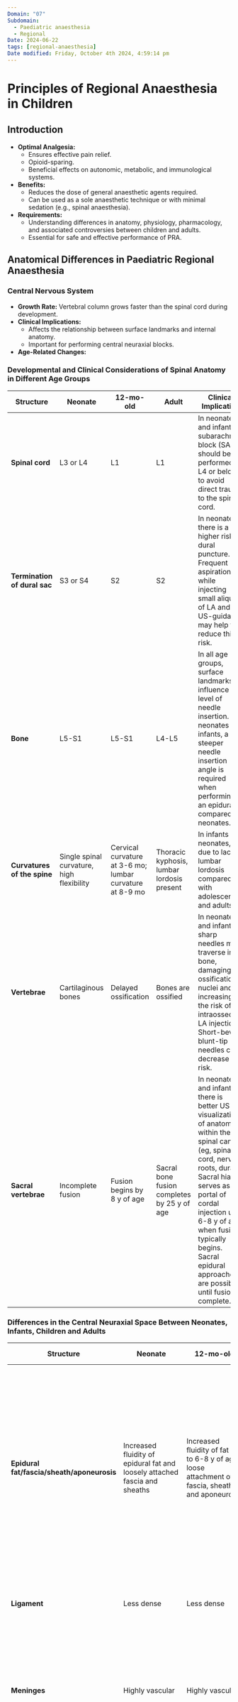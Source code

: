 ```yaml
---
Domain: "07"
Subdomain:
  - Paediatric anaesthesia
  - Regional
Date: 2024-06-22
tags: [regional-anaesthesia]
Date modified: Friday, October 4th 2024, 4:59:14 pm
---
```


# Principles of Regional Anaesthesia in Children
## Introduction

- **Optimal Analgesia:**
	- Ensures effective pain relief.
	- Opioid-sparing.
	- Beneficial effects on autonomic, metabolic, and immunological systems.
- **Benefits:**
	- Reduces the dose of general anaesthetic agents required.
	- Can be used as a sole anaesthetic technique or with minimal sedation (e.g., spinal anaesthesia).
- **Requirements:**
	- Understanding differences in anatomy, physiology, pharmacology, and associated controversies between children and adults.
	- Essential for safe and effective performance of PRA.
## Anatomical Differences in Paediatric Regional Anaesthesia

### Central Nervous System
- **Growth Rate:** Vertebral column grows faster than the spinal cord during development.
- **Clinical Implications:**
	- Affects the relationship between surface landmarks and internal anatomy.
	- Important for performing central neuraxial blocks.
- **Age-Related Changes:**
### Developmental and Clinical Considerations of Spinal Anatomy in Different Age Groups

|Structure|Neonate|12-mo-old|Adult|Clinical Implication|
|---|---|---|---|---|
|**Spinal cord**|L3 or L4|L1|L1|In neonates and infants, subarachnoid block (SAB) should be performed at L4 or below to avoid direct trauma to the spinal cord.|
|**Termination of dural sac**|S3 or S4|S2|S2|In neonates, there is a higher risk of dural puncture. Frequent aspiration while injecting small aliquots of LA and US-guidance may help to reduce this risk.|
|**Bone**|L5-S1|L5-S1|L4-L5|In all age groups, surface landmarks influence the level of needle insertion. In neonates and infants, a steeper needle insertion angle is required when performing an epidural compared to neonates.|
|**Curvatures of the spine**|Single spinal curvature, high flexibility|Cervical curvature at 3-6 mo; lumbar curvature at 8-9 mo|Thoracic kyphosis, lumbar lordosis present|In infants and neonates, due to lack of lumbar lordosis compared with adolescents and adults.|
|**Vertebrae**|Cartilaginous bones|Delayed ossification|Bones are ossified|In neonates and infants, sharp needles may traverse into bone, damaging ossification nuclei and increasing the risk of intraosseous LA injection. Short-bevel, blunt-tip needles can decrease this risk.|
|**Sacral vertebrae**|Incomplete fusion|Fusion begins by 8 y of age|Sacral bone fusion completes by 25 y of age|In neonates and infants, there is better US visualization of anatomy within the spinal canal (eg, spinal cord, nerve roots, dura). Sacral hiatus serves as portal of cordal injection until 6-8 y of age when fusion typically begins. Sacral epidural approaches are possible until fusion complete.|

### Differences in the Central Neuraxial Space Between Neonates, Infants, Children and Adults

| Structure                                                     | Neonate                                                                                                                                            | 12-mo-old                                                                                                 | Adult                                                                                              | Clinical Implication                                                                                                                                                                                                                     |
| ------------------------------------------------------------- | -------------------------------------------------------------------------------------------------------------------------------------------------- | --------------------------------------------------------------------------------------------------------- | -------------------------------------------------------------------------------------------------- | ---------------------------------------------------------------------------------------------------------------------------------------------------------------------------------------------------------------------------------------- |
| **Epidural fat/fascia/sheath/aponeurosis**                    | Increased fluidity of epidural fat and loosely attached fascia and sheaths                                                                         | Increased fluidity of fat up to 6-8 y of age; loose attachment of fascia, sheath and aponeurosis          | Paucity of epidural fat, increased fibrous tissue; firmly attached fascia, sheaths and aponeuroses | In neonates and infants, it is easier to thread epidural catheters several centimeters along the epidural space without resistance, allowing thoracic-level epidural catheters to be threaded from a caudal or lumbar level entry point. |
| **Ligament**                                                  | Less dense                                                                                                                                         | Less dense                                                                                                | Dense                                                                                              | In neonates and infants, there is leakage of LA around the nerve roots.                                                                                                                                                                  |
| **Meninges**                                                  | Highly vascular                                                                                                                                    | Highly vascular                                                                                           | Less vascular                                                                                      | In neonates and infants, a relatively large volume of LA is required to achieve a high-quality epidural block.                                                                                                                           |
| **CSF volume**                                                | 10 mL/kg                                                                                                                                           | Infants 4 mL/kg Child 3 mL/kg                                                                             | Adult 2 mL/kg                                                                                      | In neonates and infants, there is better US visualization and anatomy within the spinal canal in neonates and infants.                                                                                                                   |
| **CSF volume in spinal canal relative to intracranial space** | 50%                                                                                                                                                | 50%                                                                                                       | 25%                                                                                                | In children, systemic LA absorption is faster. In neonates and infants, a relatively larger dose of LA is required when performing spinal anaesthesia compared with adults.                                                              |
| **Autonomic nervous system**                                  | Immature sympathetic nervous system, parasympathetic dominance, reduced autonomic compliance of the heart, smaller vascular bed in the lower limbs | Immature sympathetic nervous system, parasympathetic dominance, reduced autonomic compliance of the heart |                                                                                                    |                                                                                                                                                                                                                                          |

### Peripheral Nervous System
#### Age-Related Differences in Peripheral Nervous System Between Children and Adults

| Structure                          | Neonate           | Child                                | Adult                | Clinical Implication in Children                                                                                                                                                                                                                                                    |
| ---------------------------------- | ----------------- | ------------------------------------ | -------------------- | ----------------------------------------------------------------------------------------------------------------------------------------------------------------------------------------------------------------------------------------------------------------------------------- |
| **Myelination**                    | Very immature     | Myelination completed by 12 y of age | Complete myelination | LA rapidly penetrates the nerves, producing fast-onset block. A low concentration of LA can achieve a high-quality dense block. Greater spread of LA produces a fast onset and high-quality block. LA is absorbed quickly away from the nerves, producing a shorter-duration block. |
| **Endoneurium**                    | Loose endoneurium | Loose endoneurium                    | Relatively firm      | The rapidity of onset and density of blocks as well as absorption of LA in and out of the nerves are inversely proportionate to age.                                                                                                                                                |
| **Vasculature surrounding nerves** | Rich vasculature  | Rich vasculature                     | Less vascular        | -                                                                                                                                                                                                                                                                                   |

## Local Anaesthetic Choice
- **Amide LAs:**
	- Frequently used in PRA.
	- Ropivacaine and levobupivacaine: Less cardiotoxic than bupivacaine.
- **Ester LAs:**
	- Chloroprocaine: Metabolized efficiently by plasma cholinesterases.
	- Considered safer than amide LAs.
- **Pharmacokinetics Differences:**
## Pharmacokinetic and Clinical Implications of Local Anesthetics in Children

### Absorption
- Children exhibit higher cardiac output and reduced tissue binding, leading to increased systemic absorption of local anesthetics (LAs).
- With a higher volume of distribution due to their larger extracellular fluid volume, neonates need adjustments in LA dosages.
- The plasma concentration of α1-acid glycoprotein is lower in neonates (0.2–0.3 g/L at birth), reaching adult levels (0.7–1.0 g/L) by one year, impacting the unbound fraction of LAs which is greater in this population.
### Distribution
- The systemic and unbound availability of LAs is higher in children, influencing both efficacy and potential toxicity.
### Metabolism
- LAs like lignocaine and bupivacaine are initially metabolized by CYP3A7 in children, shifting to CYP3A4 metabolism by around 9 months of age.
- Ropivacaine and levobupivacaine are metabolized by CYP1A2 which remains immature until approximately 3 years, suggesting modified dosing or drug choice might be necessary for safety.
#### Clearance for LA Bolus Injection
- Children display a capacity for faster clearance of LAs after bolus injection; this ability improves significantly over 2 years of age, eventually exceeding adult clearance rates by adolescence.
- The elimination half-life of LAs post-bolus injection in children is prolonged compared to adults.
#### Clearance for Continuous Infusion
- Continuous infusion of LAs like lignocaine can lead to a substantial decrease in clearance rates due to its self-inhibition of metabolism, especially noted in neonates.
- Both bupivacaine and ropivacaine show protein binding-dependent clearance which is slower in children compared to adults, potentially raising the risk of accumulation and toxicity.
### Clinical Implications
- The pharmacokinetics of LAs in children can lead to a shorter duration of anesthetic action and an increased risk of systemic toxicity (LAST).
- Higher dosing requirements may be necessary for neonates post a single LA injection, but repeated doses heighten the risk of LAST due to accumulation.
- LAs with a higher free fraction in plasma (due to low α1-acid glycoprotein) in neonates and young children increase the potential for LAST.
- In neonates, the extended half-life of LAs like lignocaine when used in continuous infusion suggests increased systemic exposure and toxicity risk, making drugs like chloroprocaine or ropivacaine preferable due to their safer pharmacokinetic profiles in this population.
### Recommendations
- Avoid continuous infusion of LAs like lignocaine in infants; stop if initiated after 48 hours to mitigate LAST risk.
- For neonates, adjust LA dosages based on their unique pharmacokinetic profiles to avoid toxicity while ensuring effective anesthesia.
- Opt for LAs with better safety profiles such as chloroprocaine and ropivacaine in pediatric settings to reduce the risks associated with prolonged or excessive exposure.
- **Weight-Based Calculation:**
	- Essential for avoiding local anaesthetic systemic toxicity (LAST).
### Local Anesthetic Dose Recommendations
#### Maximum Bolus Dose (mg/kg)
- **Ropivacaine:** 3
- **Bupivacaine:** 2
- **Levobupivacaine:** 3
- **Lidocaine:** 5 (10 with adrenaline)
- **2-Chloroprocaine:** 7 (10 with adrenaline)
- **Procaine:** 7 (10 with adrenaline)
#### Maximum Hourly Infusion Rate (mg/kg/h)

| Age Group              | Ropivacaine | Bupivacaine | Levobupivacaine | Lidocaine       | 2-Chloroprocaine        | Procaine        |
| ---------------------- | ----------- | ----------- | --------------- | --------------- | ----------------------- | --------------- |
| **4 months to 1 year** | 0.25        | 0.25        | 0.25            | Not recommended | 10 (without adrenaline) | Not recommended |
| **1 to 4 years**       | 0.35        | 0.35        | 0.35            | Not recommended | 10 (without adrenaline) | Not recommended |
| **Over 4 years**       | 0.4         | 0.4         | 0.4             | Not recommended | 10 (without adrenaline) | Not recommended |

### Additives
- **Current Evidence:**
	- No strong evidence for routine use.
- **Popular Additives:**
	- Clonidine (1-2 µg/kg) or dexmedetomidine (1 µg/kg) to prolong analgesia.
	- Clonidine: Safe in central neuraxial blocks.
	- Both: Systemically absorbed, contributing to postoperative sedation.
- **Age Considerations:**
	- Avoid in preterm babies and infants <6 months due to systemic absorption and prolonged sedation.
- **Adrenaline:**
	- Not recommended due to risk of spinal cord ischaemia.
### Peripheral Nerve Catheters (PNCs)
- **Uses:**
	- Continuous analgesia for significant acute pain (postoperative, ischemic, amputation pain).
	- Reduce opioid requirements and associated adverse effects (nausea, vomiting, constipation, respiratory depression).
- **Advantages Over Single Injection Blocks:**
	- Prolonged duration of analgesia.
	- Reduced opioid requirements.
	- Earlier ambulation.
	- Shorter hospital stay.
- **Duration:**
	- Can be left in situ for up to 7 days.
	- Increased risk of catheter related infection beyond the fourth day.
	- Balance analgesic benefits against infection risk.
- **Complications:**
	- Catheter equipment failure (dislodgement, migration, blockage, leakage, disconnection).
	- Skin reactions from dressings.
	- Risks associated with single injection techniques (nerve injury, failed block, LAST).
### Equipment
- **Age-appropriate equipment:** Maximizes block success and minimizes inadvertent vascular or organ injury.
- **Ultrasound (US) guidance:**
	- Ensures accurate catheter placement.
	- Reduces risk of inadvertent vascular or organ injury.
	- Crucial for children due to superficial nerves and proximity to major structures.
- **Needle selection:**
	- Consider block depth and patient size.
	- Use a smaller gauge to minimize tissue trauma.
	- Shorter needle length maximizes control.
- **Needle type:**
	- Use a short bevel or Touhy needle to reduce nerve injury risk.
- **Catheter security:**
	- Secure carefully to prevent dislodgement.
	- Consider tunneling the catheter.
### Controversies
#### Awake Versus General Anaesthesia
- **Adults:** Awake or light sedation for early LAST detection and reduced intraneural injection risk.
- **Children:**
	- Awake or minimal sedation may cause distress and movement.
	- Frightened children unlikely to report LAST symptoms.
	- PRA under general anaesthesia or deep sedation has acceptable safety and is the standard of care according to American and European societies of regional anaesthesia.
#### Compartment Syndrome (CS)
- **Cause:** Increased pressure inside a fascial compartment, leading to impaired blood flow and potential muscle ischaemia and myonecrosis.
- **Concern:** PRA may mask pain, an early symptom of CS.
- **Recommendations:**
	- High suspicion and careful monitoring for CS.
	- Urgent assessment of compartment pressures if suspected.
	- Use dilute LA solutions (e.g., 0.1% ropivacaine) to avoid masking ischaemic pain and motor block.
	- Avoid additives to prevent increasing block density.
#### Saline Versus Air for Epidural Block
- **Techniques:**
	- **LOR to air:** Risks include:
		- air embolism
		- incomplete analgesia
		- nerve root compression
		- subcutaneous emphysema
		- pneumocephalus.
	- **LOR to saline:** Overcomes air risks but may dilute LA and cause transient reduction in cerebral blood flow in small infants. Difficult to differentiate saline from CSF.
	- **Combination of air and saline:** Minimizes risks and volume injected; lower dural puncture risk.
- **Recommendation:** Any technique acceptable if injected volume is minimized.
### Patients with Preexisting Neurologic Conditions
- **Benefits:**
	- Optimizes analgesia
	- minimizes opioid-related ventilatory impairment
	- reduces haemodynamic disturbances post-surgery.
- **Concerns:** Potential for new or worsened neurologic deficits due to LA neurotoxicity.
- **Recommendation:**
	- Preexisting neurologic disease not an absolute contraindication.
	- Document thorough neurological examination prior to PRA.
	- Conservative approach; weigh individual patient risks versus benefits.

![[F0FD5F61-80E9-4E54-B5E0-256CA43DDDDB.jpeg]]

![[892892A9-4303-4BFD-8C33-31B5223A6D66.jpeg]]

### Liposomal Bupivacaine
- No superiority over nonliposomal bupivacaine in peripheral nerve blocks.
- Currently no role in paediatric regional analgesia; more evidence needed.
### Safety in Paediatric Regional Anaesthesia
#### Ultrasound (US) and Peripheral Nerve Stimulation
- **US Benefits:**
	- Visualizes needle tip and LA spread.
	- Minimizes risk of vascular/organ injury.
	- Faster onset, longer duration, increased block density, reduced LA volume.
	- Fewer needle insertions, better anatomy appreciation.
	- Linear high-frequency probes for most blocks in children.
- **Peripheral Nerve Stimulation:**
	- Useful adjunct with US guidance.
	- Adequate needle position: Muscle contraction at 0.5-0.8 mA.
	- Withdraw needle if contractions occur at <0.5 mA to avoid nerve damage/injection.
	- This technique is useful to:
		- improve reliability when teaching trainees
		- for deeper blocks when perfect nerve visualisation may not be possible (such as the lumbar plexus block, anterior sciatic block)
		- in low-resource settings where US equipment may not be available
#### Test Dosing
- **Purpose:** Identify inadvertent intravascular needle placement.
- **Paediatric Test Dose:**
	- 0.5 µg/kg of adrenaline or 0.1 mL/kg of LA with 5 µg/mL adrenaline.
	- Some institutions use 1.5% lidocaine with 1:200,000 adrenaline.
	- Positive test: Increase in heart rate (>10 bpm), systolic BP (>15 mm Hg), or 25% change in T-wave/ST segment.
	- Test doses have a high false-negative rate
- **Other Detection Methods:**
	- Aspiration for blood, observing LA spread on US.
	- Slow LA injection with intermittent aspiration while monitoring ECG.
#### Aseptic Precautions
- **Conditions:** Perform blocks under aseptic conditions.
- **Antiseptic Use:**
	- <2 months: Use alcohol to avoid chlorhexidine burns.
	- Older children: Use 2% chlorhexidine with 70% alcohol.
#### Local Anaesthetic Systemic Toxicity (LAST)
- **Signs Under GA/Deep Sedation:**
	- Earliest signs: Cardiovascular (peaked T waves, dysrhythmias).
- **Highest Risk Group:**
	- Infants <6 months due to:
		- unrecognised intravascular injection
		- rapid absorption
		- distribution
		- decreased a1-acid glycoprotein levels.
- **Management:**
	- Familiarity with current LAST guidelines.
	- Adherence to weight-based dosing.
### Enhanced Recovery After Surgery (ERAS)
- **ERAS Protocols:**
	- Multidisciplinary, multimodal, evidence-based pathways.
	- Designed to optimize perioperative care and facilitate early recovery.
- **Role of Regional Anaesthesia:**
	- Provides optimal analgesia.
	- Reduces opioid requirements.
	- Facilitates earlier return of bowel function and ambulation.
# Regional Anaesthesia in Paediatrics: Marching forward
### Pain Management in Paediatric Patients

#### Shift Towards Multimodal Pain Management
- **Current Practice:** Increasing use of regional anaesthesia techniques in infants and children.
- **Multimodal Analgesia:**
	- Advocates for opioids as rescue therapy, not first-line.
	- Important due to common and severe opioid side-effects in paediatric populations.
- **Benefits of Regional Anaesthesia:**
	- Alternative to general anaesthesia or reduction in GA drug doses.
- **Historical Context:**
	- Based on adult literature.
	- Paediatric-specific data now nearing critical value to guide practices.
#### Safety Issues
- **Primary Concern:** Patient safety in pain management for infants and children.
- **Role of Anaesthesia Providers:** Determine lowest risk intervention that provides adequate pain relief.
- **Data Sources:** Insights from two large databases with over 46,000 paediatric regional anaesthetics.
- **Safety Profile:**
	- Serious complication incidence: 0.12 to 0.15%.
		- Systemic/cardiac toxicity
		- apnoea
		- visceral puncture
		- dural puncture
		- nerve injury
		- infection requiring antibiotic therapy
		- hypotension
	- No mortalities or morbidities lasting >1 year.
- **Risks:** Catastrophic neurologic complications reported in small series and case reports.
- **Peripheral Nerve Blocks (PNB) vs. Neuraxial Techniques:**
	- **ADARPEF Data:** Serious complications incidence: Neuraxial (0.26%), Peripheral (0.04%).
	- **PRAN Data:** Serious complications incidence: Neuraxial (0.23%), Peripheral (0.02%).
	- 6-11 fold difference in serious events favors PNB placement when feasible.
- **Block Failure Rates:** Higher in neuraxial techniques compared to peripheral.
- **Ongoing Research:** Safety, reliability, and efficacy data will refine the roles of neuraxial and peripheral nerve blocks.
### Use of Ultrasound in Paediatric Regional Anaesthesia

#### Impact of Ultrasound (US) Technology
- **Introduction:** 10 years since the first use in paediatric nerve blockade.
- **Benefits:**
	- Improved safety, reliability, and efficacy documented in adult studies.
	- Existing paediatric studies show trends towards:
		- faster onset
		- lower LA dose requirement
		- reduced block failure rates
- **Reduced Incidence of LAST:** Shown in several large adult studies.
- **Effects on Neurologic Injuries:** Promising trends in adult data, no paediatric-specific data available.
#### Specific Regional Techniques
- **Thoracoabdominal Blocks:**
	- **Transversus Abdominis Plane (TAP) Block:**
		- Introduced in 2008 for paediatric patients.
		- Initially used as a single-shot technique, now includes continuous catheter techniques.
		- Alternative to caudal and epidural blocks for lower abdominal surgeries.
		- Comparisons between TAP blocks, local infiltration and caudal analgesia favor TAP block for longer duration of analgesia.
		- Variations include lateral, posterior, subcostal, quadratus lumborum, transversalis fascia approaches.
			- each results in different dermatomal distribution and duration of analgesia.
	- **Paravertebral Nerve Block (PVNB):**
		- Introduced in 1992, remains underutilized but experiencing renewed interest.
		- Can be bilateral or unilateral for thoracic or abdominal surgeries.
		- Comparable analgesia to thoracic epidural with fewer side-effects and higher success rate.
		- Contrary to adult data showing better dermatomal spread when injections into the paravertebral space are made at multiple levels, in children, a single paravertebral injection at a low thoracic level of 0.3–0.5 ml/kg covers a median of six to eight paravertebral spaces.
#### Continuous Catheters
- **Feasibility and Efficacy:**
	- Established in paediatric patients, making up 35-75% of all paediatric regional anesthetics.
- **Advantages:**
	- Prolonged analgesia duration and titration to desired effect.
	- Does not increase the incidence of serious complications.
- **Outpatient Use:**
	- Increasing use with disposable ambulatory infusion pumps.
	- Benefits:
		- decreased hospital stay
		- decreased opioid consumption
		- decreased opoid related side-effects
		- decreased costs.
	- Outpatient perineural catheters exceed those performed on inpatients in some institutions.
### Summary of Safety and Effectiveness
- **Patient Safety:** Primary concern in pain management plans.
- **Insight from Large Databases:**
	- Over 46,000 paediatric regional anaesthetics with serious complications ranging from 0.12 to 0.15%.
	- Peripheral nerve blocks (PNB) show lower complication rates compared to neuraxial techniques.
- **Regional Block Failure:** Higher in neuraxial techniques.
- **Ongoing Research:** Will continue to refine roles of neuraxial and peripheral nerve blocks.
### General Anaesthesia Sparing Properties of Regional Anaesthesia
#### Practice Differences
- **Paediatric Patients:** Majority receive regional anaesthesia in addition to general anaesthesia (GA).
- **Exceptions:** Spinal and caudal anaesthesia used alone in high-risk neonates and infants.
- **Benefits of regional pnly technique in High-Risk Neonates and Infants:**
	- Decreases postoperative apnoea.
	- Reduces need for postoperative ventilator support.
	- Provides hemodynamic stability in infants with major comorbidities, including cyanotic and non-cyanotic congenital heart disease.
#### Neuroapoptosis Concerns
- **GA Concerns:** Developing brain tissue shows neuroapoptosis after GA, potentially causing long-term behavioural and intellectual sequelae.
- **Regional Anaesthesia Benefits:**
	- Increasingly desirable as a solo anaesthetic to avoid GA in infants and young children.
	- Well tolerated and effective when used without GA for surgical procedures, though underutilized.
	- Supplementing GA with regional anaesthesia reduces exposure to GA medications.
### Regional Anaesthesia for Nonsurgical Pain
#### Current Use
- **Perioperative Period:** Most common use of paediatric regional anaesthesia.
- **Expanded Use:** Incremental use for localized pain from neuropathic sources, trauma, and painful medical conditions (acute and chronic).
#### Research and Effectiveness
- **Importance:** Promising area of research for treating medical and chronic pain in children, which is often difficult to manage.
- **Current Research:** Limited to a handful of case reports and small series.
- **Potential:** Additional effective therapies through regional techniques are highly welcomed in managing nonsurgical pain.

# Links
- [[Upper limb blocks]]
- [[Lower limb blocks]]
- [[Pain regional blocks]]
- [[Anticoagulation and blocks]]

---

---
**References:**

1. Ponde, V., Puri, K., Osazuwa, M., & Chooi, C. (2022). Principles of Regional Anaesthesia in Children. Anaesthesia Tutorial of the Week. Retrieved from Anaesthesia Tutorial of the Week
2. Boretsky KR. Regional anesthesia in pediatrics: marching forward. Curr Opin Anaesthesiol. 2014 Oct;27(5):556-60. doi: 10.1097/ACO.0000000000000106. PMID: 25058197.
**Summary or mindmap:**
[Local anaesthetics](https://frcamindmaps.org/mindmaps/paediatrics/paediatriclocalanaesthetics/paediatriclocalanaesthetics.html)
[Paeds epidurals](https://frcamindmaps.org/mindmaps/paediatrics/paediatricepidurals/paediatricepidurals.html)

------------------------------------------------------------------------------------------------------------------------------------------------------------------------------------------------------------------------------
